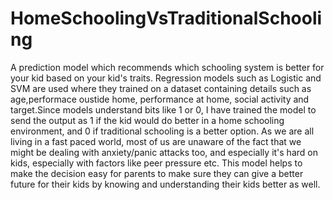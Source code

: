 # HomeSchoolingVsTraditionalSchooling
A prediction model which recommends which schooling system is better for your kid based on your kid's traits.
Regression models such as Logistic and SVM are used where they trained on a dataset containing details such as age,performace oustide home, performance at home, social activity and target.Since models understand bits like 1 or 0, I have trained the model to send the output as 1 if the kid would do better in a home schooling environment, and 0 if traditional schooling is a better option. As we are all living in a fast paced world, most of us are unaware of the fact that we might be dealing with anxiety/panic attacks too, and especially it's hard on kids, especially with factors like peer pressure etc.
This model helps to make the decision easy for parents to make sure they can give a better future for their kids by knowing and understanding their kids better as well.
